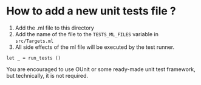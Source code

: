 # How to add a new unit tests file ?

1. Add the .ml file to this directory
2. Add the name of the file to the `TESTS_ML_FILES` variable in `src/Targets.ml`
3. All side effects of the ml file will be executed by the test runner.

```
let _ = run_tests ()
```

You are encouraged to use OUnit or some ready-made unit test framework, but technically,
it is not required.
